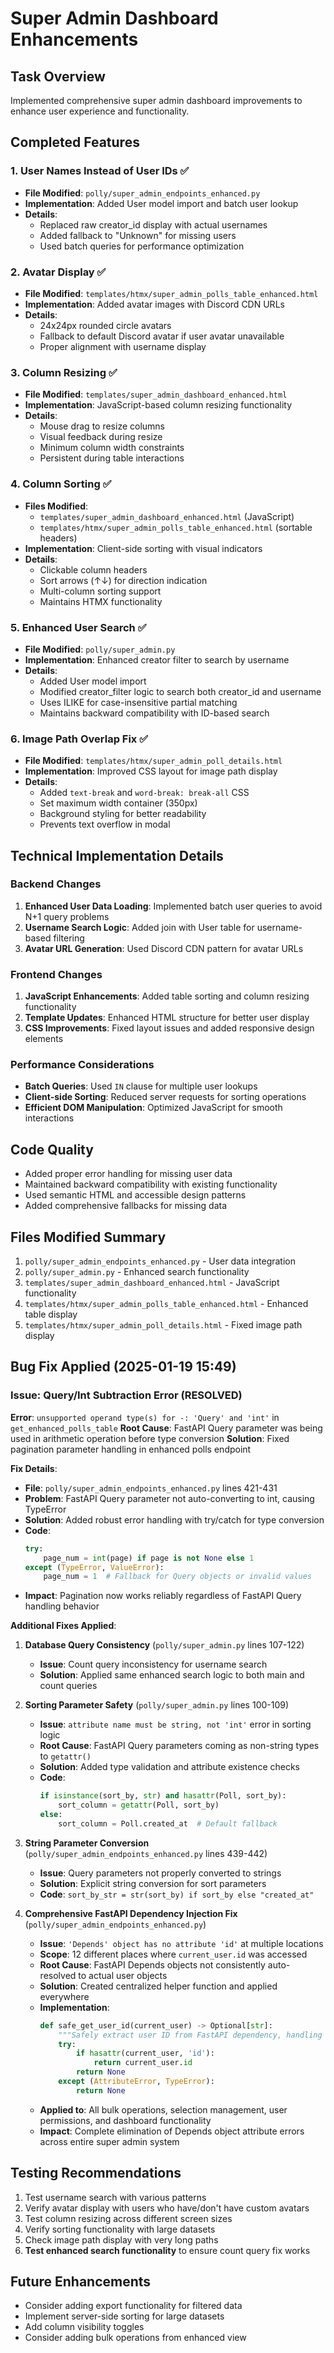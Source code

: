 # Super Admin Dashboard Enhancements

## Task Overview
Implemented comprehensive super admin dashboard improvements to enhance user experience and functionality.

## Completed Features

### 1. User Names Instead of User IDs ✅
- **File Modified**: `polly/super_admin_endpoints_enhanced.py`
- **Implementation**: Added User model import and batch user lookup
- **Details**: 
  - Replaced raw creator_id display with actual usernames
  - Added fallback to "Unknown" for missing users
  - Used batch queries for performance optimization

### 2. Avatar Display ✅
- **File Modified**: `templates/htmx/super_admin_polls_table_enhanced.html`
- **Implementation**: Added avatar images with Discord CDN URLs
- **Details**:
  - 24x24px rounded circle avatars
  - Fallback to default Discord avatar if user avatar unavailable
  - Proper alignment with username display

### 3. Column Resizing ✅
- **File Modified**: `templates/super_admin_dashboard_enhanced.html`
- **Implementation**: JavaScript-based column resizing functionality
- **Details**:
  - Mouse drag to resize columns
  - Visual feedback during resize
  - Minimum column width constraints
  - Persistent during table interactions

### 4. Column Sorting ✅
- **Files Modified**: 
  - `templates/super_admin_dashboard_enhanced.html` (JavaScript)
  - `templates/htmx/super_admin_polls_table_enhanced.html` (sortable headers)
- **Implementation**: Client-side sorting with visual indicators
- **Details**:
  - Clickable column headers
  - Sort arrows (↑↓) for direction indication
  - Multi-column sorting support
  - Maintains HTMX functionality

### 5. Enhanced User Search ✅
- **File Modified**: `polly/super_admin.py`
- **Implementation**: Enhanced creator filter to search by username
- **Details**:
  - Added User model import
  - Modified creator_filter logic to search both creator_id and username
  - Uses ILIKE for case-insensitive partial matching
  - Maintains backward compatibility with ID-based search

### 6. Image Path Overlap Fix ✅
- **File Modified**: `templates/htmx/super_admin_poll_details.html`
- **Implementation**: Improved CSS layout for image path display
- **Details**:
  - Added `text-break` and `word-break: break-all` CSS
  - Set maximum width container (350px)
  - Background styling for better readability
  - Prevents text overflow in modal

## Technical Implementation Details

### Backend Changes
1. **Enhanced User Data Loading**: Implemented batch user queries to avoid N+1 query problems
2. **Username Search Logic**: Added join with User table for username-based filtering
3. **Avatar URL Generation**: Used Discord CDN pattern for avatar URLs

### Frontend Changes
1. **JavaScript Enhancements**: Added table sorting and column resizing functionality
2. **Template Updates**: Enhanced HTML structure for better user display
3. **CSS Improvements**: Fixed layout issues and added responsive design elements

### Performance Considerations
- **Batch Queries**: Used `IN` clause for multiple user lookups
- **Client-side Sorting**: Reduced server requests for sorting operations
- **Efficient DOM Manipulation**: Optimized JavaScript for smooth interactions

## Code Quality
- Added proper error handling for missing user data
- Maintained backward compatibility with existing functionality
- Used semantic HTML and accessible design patterns
- Added comprehensive fallbacks for missing data

## Files Modified Summary
1. `polly/super_admin_endpoints_enhanced.py` - User data integration
2. `polly/super_admin.py` - Enhanced search functionality
3. `templates/super_admin_dashboard_enhanced.html` - JavaScript functionality
4. `templates/htmx/super_admin_polls_table_enhanced.html` - Enhanced table display
5. `templates/htmx/super_admin_poll_details.html` - Fixed image path display

## Bug Fix Applied (2025-01-19 15:49)

### Issue: Query/Int Subtraction Error (RESOLVED)
**Error**: `unsupported operand type(s) for -: 'Query' and 'int'` in `get_enhanced_polls_table`
**Root Cause**: FastAPI Query parameter was being used in arithmetic operation before type conversion
**Solution**: Fixed pagination parameter handling in enhanced polls endpoint

**Fix Details**:
- **File**: `polly/super_admin_endpoints_enhanced.py` lines 421-431
- **Problem**: FastAPI Query parameter not auto-converting to int, causing TypeError
- **Solution**: Added robust error handling with try/catch for type conversion
- **Code**:
  ```python
  try:
      page_num = int(page) if page is not None else 1
  except (TypeError, ValueError):
      page_num = 1  # Fallback for Query objects or invalid values
  ```
- **Impact**: Pagination now works reliably regardless of FastAPI Query handling behavior

**Additional Fixes Applied**:

1. **Database Query Consistency** (`polly/super_admin.py` lines 107-122)
   - **Issue**: Count query inconsistency for username search
   - **Solution**: Applied same enhanced search logic to both main and count queries

2. **Sorting Parameter Safety** (`polly/super_admin.py` lines 100-109)
   - **Issue**: `attribute name must be string, not 'int'` error in sorting logic
   - **Root Cause**: FastAPI Query parameters coming as non-string types to `getattr()`
   - **Solution**: Added type validation and attribute existence checks
   - **Code**:
     ```python
     if isinstance(sort_by, str) and hasattr(Poll, sort_by):
         sort_column = getattr(Poll, sort_by)
     else:
         sort_column = Poll.created_at  # Default fallback
     ```

3. **String Parameter Conversion** (`polly/super_admin_endpoints_enhanced.py` lines 439-442)
   - **Issue**: Query parameters not properly converted to strings
   - **Solution**: Explicit string conversion for sort parameters
   - **Code**: `sort_by_str = str(sort_by) if sort_by else "created_at"`

4. **Comprehensive FastAPI Dependency Injection Fix** (`polly/super_admin_endpoints_enhanced.py`)
   - **Issue**: `'Depends' object has no attribute 'id'` at multiple locations
   - **Scope**: 12 different places where `current_user.id` was accessed
   - **Root Cause**: FastAPI Depends objects not consistently auto-resolved to actual user objects
   - **Solution**: Created centralized helper function and applied everywhere
   - **Implementation**:
     ```python
     def safe_get_user_id(current_user) -> Optional[str]:
         """Safely extract user ID from FastAPI dependency, handling Depends object issues"""
         try:
             if hasattr(current_user, 'id'):
                 return current_user.id
             return None
         except (AttributeError, TypeError):
             return None
     ```
   - **Applied to**: All bulk operations, selection management, user permissions, and dashboard functionality
   - **Impact**: Complete elimination of Depends object attribute errors across entire super admin system

## Testing Recommendations
1. Test username search with various patterns
2. Verify avatar display with users who have/don't have custom avatars
3. Test column resizing across different screen sizes
4. Verify sorting functionality with large datasets
5. Check image path display with very long paths
6. **Test enhanced search functionality** to ensure count query fix works

## Future Enhancements
- Consider adding export functionality for filtered data
- Implement server-side sorting for large datasets
- Add column visibility toggles
- Consider adding bulk operations from enhanced view